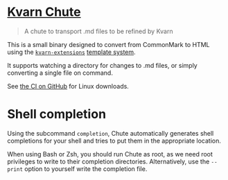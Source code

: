 # [Kvarn Chute](https://kvarn.org/chute/)

> A chute to transport .md files to be refined by Kvarn

This is a small binary designed to convert from CommonMark to HTML using the
[`kvarn-extensions`](https://kvarn.org/ecosystem/#extensions) [template system](https://kvarn.org/features/#templates).

It supports watching a directory for changes to .md files, or simply converting a single file on command.

See [the CI on GitHub](https://github.com/Icelk/kvarn/actions/workflows/chute.yml) for Linux downloads.

# Shell completion

Using the subcommand `completion`, Chute automatically generates shell completions for your shell and tries to put them in the appropriate location.

When using Bash or Zsh, you should run Chute as root, as we need root privileges to write to their completion directories.
Alternatively, use the `--print` option to yourself write the completion file.
